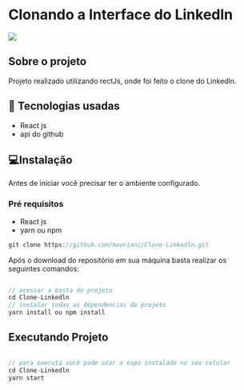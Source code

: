 <h1>Clonando a Interface do Linkedln</h1>

<img src="https://user-images.githubusercontent.com/32397288/112042558-68e83a80-8b26-11eb-9568-60e5ecaf8e7a.png">

## Sobre o projeto

Projeto realizado utilizando rectJs, onde foi feito o clone do Linkedln.

## 🚀 Tecnologias usadas

- React js
- api do github

## 💻Instalação

Antes de iniciar você precisar ter o ambiente configurado.

### Pré requisitos

- React js
- yarn ou npm

```jsx
git clone https://github.com/mauriani/Clone-Linkedln.git
```

Após o download do repositório em sua máquina basta realizar os seguintes comandos:

```jsx

// acessar a basta do projeto
cd Clone-Linkedln
// instalar todas as dependencias do projeto
yarn install ou npm install

```

## Executando Projeto

```jsx

// para executa você pode usar o expo instalado no seu celular
cd Clone-Linkedln
yarn start
```
